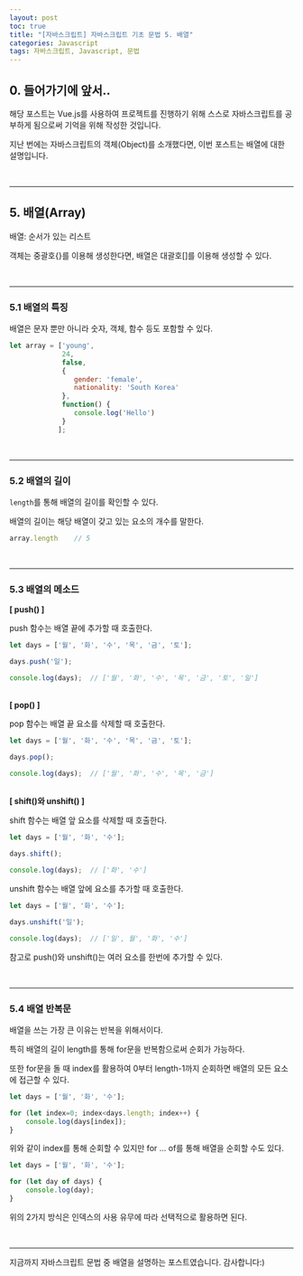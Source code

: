 ```yaml
---
layout: post
toc: true
title: "[자바스크립트] 자바스크립트 기초 문법 5. 배열"
categories: Javascript
tags: 자바스크립트, Javascript, 문법
---
```


## 0. 들어가기에 앞서..
해당 포스트는 Vue.js를 사용하여 프로젝트를 진행하기 위해 스스로 자바스크립트를 공부하게 됨으로써 기억을 위해 작성한 것입니다.

지난 번에는 자바스크립트의 객체(Object)를 소개했다면, 이번 포스트는 배열에 대한 설명입니다.

<br/>
<hr/>

## 5. 배열(Array)
배열: 순서가 있는 리스트

객체는 중괄호{}를 이용해 생성한다면, 배열은 대괄호[]를 이용해 생성할 수 있다.

<br/>
<hr/>

### 5.1 배열의 특징
배열은 문자 뿐만 아니라 숫자, 객체, 함수 등도 포함할 수 있다.

```javascript
let array = ['young', 
             24, 
             false, 
             { 
                gender: 'female', 
                nationality: 'South Korea'
             }, 
             function() {
                console.log('Hello') 
             }
            ];
```

<br/>
<hr/>

### 5.2 배열의 길이
`length`를 통해 배열의 길이를 확인할 수 있다.

배열의 길이는 해당 배열이 갖고 있는 요소의 개수를 말한다.

```javascript
array.length    // 5
```

<br/>
<hr/>

### 5.3 배열의 메소드

<b>[ push() ]</b>

push 함수는 배열 끝에 추가할 때 호출한다.

```javascript
let days = ['월', '화', '수', '목', '금', '토'];

days.push('일');

console.log(days);  // ['월', '화', '수', '목', '금', '토', '일']
```

<br/>
<b>[ pop() ]</b>

pop 함수는 배열 끝 요소를 삭제할 때 호출한다.

```javascript
let days = ['월', '화', '수', '목', '금', '토'];

days.pop();

console.log(days);  // ['월', '화', '수', '목', '금']
```

<br/>
<b>[ shift()와 unshift() ]</b>

shift 함수는 배열 앞 요소를 삭제할 때 호출한다.

```javascript
let days = ['월', '화', '수'];

days.shift();

console.log(days);  // ['화', '수']
```

unshift 함수는 배열 앞에 요소를 추가할 때 호출한다.

```javascript
let days = ['월', '화', '수'];

days.unshift('일');

console.log(days);  // ['일', 월', '화', '수']
```

참고로 push()와 unshift()는 여러 요소를 한번에 추가할 수 있다.

<br/>
<hr/>

### 5.4 배열 반복문
배열을 쓰는 가장 큰 이유는 반복을 위해서이다. 

특히 배열의 길이 length를 통해 for문을 반복함으로써 순회가 가능하다.

또한 for문을 돌 때 index를 활용하여 0부터 length-1까지 순회하면 배열의 모든 요소에 접근할 수 있다.

```javascript
let days = ['월', '화', '수'];

for (let index=0; index<days.length; index++) {
    console.log(days[index]);
}
```

위와 같이 index를 통해 순회할 수 있지만 for ... of를 통해 배열을 순회할 수도 있다.
```javascript
let days = ['월', '화', '수'];

for (let day of days) {
    console.log(day);
}
```

위의 2가지 방식은 인덱스의 사용 유무에 따라 선택적으로 활용하면 된다.

<br/>
<hr/>

지금까지 자바스크립트 문법 중 배열을 설명하는 포스트였습니다. 감사합니다:)
